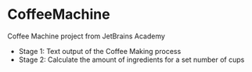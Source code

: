 # CoffeeMachine
Coffee Machine project from JetBrains Academy 
- Stage 1: Text output of the Coffee Making process
- Stage 2: Calculate the amount of ingredients for a set number of cups
